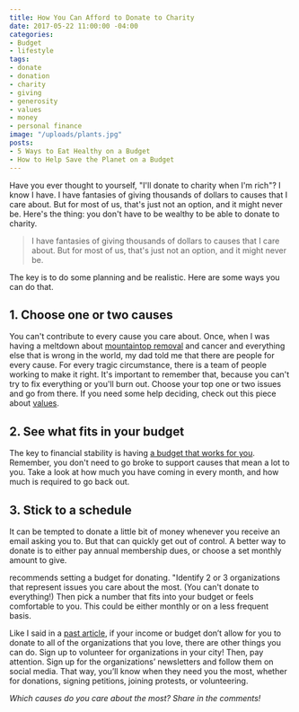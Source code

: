 ```yaml
---
title: How You Can Afford to Donate to Charity
date: 2017-05-22 11:00:00 -04:00
categories:
- Budget
- lifestyle
tags:
- donate
- donation
- charity
- giving
- generosity
- values
- money
- personal finance
image: "/uploads/plants.jpg"
posts:
- 5 Ways to Eat Healthy on a Budget
- How to Help Save the Planet on a Budget
---
```


Have you ever thought to yourself, "I'll donate to charity when I'm rich"? I know I have. I have fantasies of giving thousands of dollars to causes that I care about. But for most of us, that's just not an option, and it might never be. Here's the thing: you don't have to be wealthy to be able to donate to charity.

> I have fantasies of giving thousands of dollars to causes that I care about. But for most of us, that's just not an option, and it might never be.

The key is to do some planning and be realistic. Here are some ways you can do that.

## 1. Choose one or two causes

You can't contribute to every cause you care about. Once, when I was having a meltdown about [mountaintop removal](http://earthjustice.org/features/campaigns/what-is-mountaintop-removal-mining) and cancer and everything else that is wrong in the world, my dad told me that there are people for every cause. For every tragic circumstance, there is a team of people working to make it right. It's important to remember that, because you can't try to fix everything or you'll burn out. Choose your top one or two issues and go from there. If you need some help deciding, check out this piece about [values](https://www.maggiegermano.com/blog/do-your-habits-and-values-align/).

## 2. See what fits in your budget

The key to financial stability is having [a budget that works for you](https://www.maggiegermano.com/blog/how-to-create-a-budget-that-works-for-you/). Remember, you don't need to go broke to support causes that mean a lot to you. Take a look at how much you have coming in every month, and how much is required to go back out. 

## 3. Stick to a schedule

It can be tempted to donate a little bit of money whenever you receive an email asking you to. But that can quickly get out of control. A better way to donate is to either pay annual membership dues, or choose a set monthly amount to give.

recommends setting a budget for donating.  "Identify 2 or 3 organizations that represent issues you care about the most. (You can't donate to everything!) Then pick a number that fits into your budget or feels comfortable to you. This could be either monthly or on a less frequent basis.

Like I said in a [past article](https://www.maggiegermano.com/blog/where-to-put-money-while-hopeless), if your income or budget don’t allow for you to donate to all of the organizations that you love, there are other things you can do. Sign up to volunteer for organizations in your city! Then, pay attention. Sign up for the organizations’ newsletters and follow them on social media. That way, you’ll know when they need you the most, whether for donations, signing petitions, joining protests, or volunteering.

*Which causes do you care about the most? Share in the comments!*